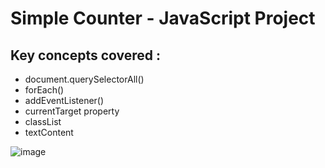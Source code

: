 # Simple Counter - JavaScript Project

## Key concepts covered :

- document.querySelectorAll()
- forEach()
- addEventListener()
- currentTarget property
- classList
- textContent

![image](https://user-images.githubusercontent.com/64361059/189382389-5bd67662-0659-4226-8dcf-323effdabafa.png)
